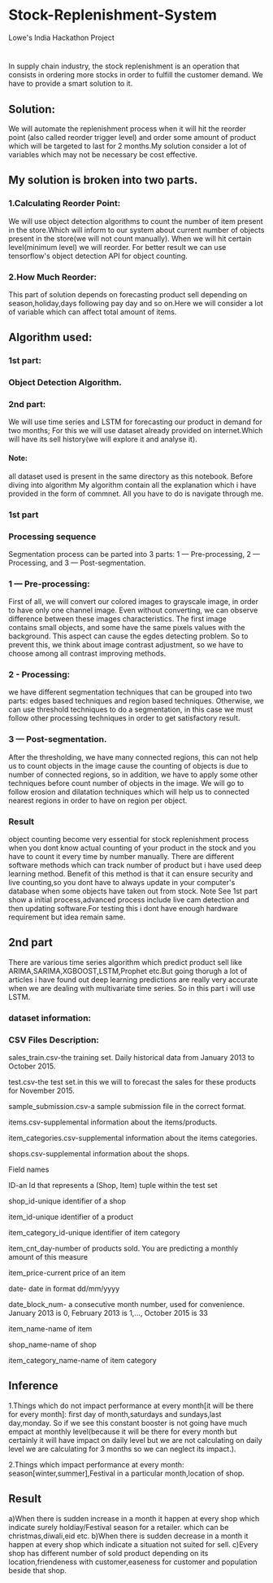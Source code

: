 # Stock-Replenishment-System
Lowe's India Hackathon Project

#                                
In supply chain industry, the stock replenishment is an operation that consists in ordering more stocks in order to fulfill the customer demand.
We have to provide a smart solution to it.

## Solution:

We will automate the replenishment process when it will hit the reorder point (also called reorder trigger level) and order some amount of product which will be targeted to last for 2 months.My solution consider a lot of variables which may not be necessary be cost effective.


## My solution is broken into two parts.

 ### 1.Calculating Reorder Point:

We will use object detection algorithms to count the number of item present in the store.Which will inform to our system about current number of objects present in the store(we will not count manually). When we will hit certain level(minimum level) we will reorder.
For better result we can use tensorflow's object detection API for object counting.

### 2.How Much Reorder:

This part of solution depends on forecasting product sell depending on season,holiday,days following pay day and so on.Here we will consider a lot of variable which can affect total amount of items.
## Algorithm used:
### 1st part:
### Object Detection Algorithm.
### 2nd part:

We will use time series and LSTM for forecasting our product in demand for two months; For this we will use dataset already provided on internet.Which will have its sell history(we will explore it and analyse it).
#### Note:

all dataset used is present in the same directory as this notebook.
Before diving into algorithm
My algorithm contain all the explanation which i have provided in the form of commnet. All you have to do is navigate through me.

### 1st part

### Processing sequence
Segmentation process can be parted into 3 parts:
1 — Pre-processing,
2 — Processing, and
3 — Post-segmentation.


### 1 — Pre-processing:
   First of all, we will convert our colored images to grayscale image, in order
to have only one channel image. Even without converting, we can observe
difference between these images characteristics. The first image         
contains small objects, and some have the same pixels values with the  
background. This aspect can cause the egdes detecting problem. 
So to prevent this, we think about image contrast adjustment, so we have to choose
among all contrast improving methods.


### 2  - Processing:

we have different segmentation techniques that can be grouped into two parts: 
edges based techniques and region based techniques.
Otherwise, we can use threshold techniques to do a segmentation, in this case 
we must follow other processing techniques in order to get satisfactory result.

### 3 — Post-segmentation.

  After the thresholding, we have many connected regions, this can not help us to count 
objects in the image cause the counting of objects is due to number of connected regions, so 
in addition, we have to apply some other techniques before count number of objects in the image.
We will go to follow erosion and dilatation techniques which will help us to connected 
nearest regions in order to have on region per object.


### Result

object counting become very essential for stock replenishment process when you dont know actual counting of your product in the stock and you have to count it every time by number manually. There are different software methods which can track number of product but i have used deep learning method. Benefit of this method is that it can ensure security and live counting,so you dont have to always update in your computer's database when some objects have taken out from stock.
Note
See 1st part show a initial process,advanced process include live cam detection and then updating software.For testing this i dont have enough hardware requirement but idea remain same.



## 2nd part

There are various time series algorithm which predict product sell like ARIMA,SARIMA,XGBOOST,LSTM,Prophet etc.But going thorugh a lot of articles i have found out deep learning predictions are really very accurate when we are dealing with multivariate time series. So in this part i will use LSTM.
###  dataset information:

### CSV Files Description:
sales_train.csv-the training set. Daily historical data from January 2013 to October 2015.

test.csv-the test set.in this we will to forecast the sales for these products for November 2015.

sample_submission.csv-a sample submission file in the correct format.

items.csv-supplemental information about the items/products.

item_categories.csv-supplemental information about the items categories.

shops.csv-supplemental information about the shops.

Field names

ID-an Id that represents a (Shop, Item) tuple within the test set

shop_id-unique identifier of a shop

item_id-unique identifier of a product

item_category_id-unique identifier of item category

item_cnt_day-number of products sold. You are predicting a monthly amount of this measure

item_price-current price of an item

date- date in format dd/mm/yyyy

date_block_num- a consecutive month number, used for convenience. January 2013 is 0, February 2013 is 1,..., October 2015 is 33

item_name-name of item

shop_name-name of shop

item_category_name-name of item category



## Inference

1.Things which do not impact performance at every month[it will be there for every month]: first day of month,saturdays and sundays,last day,monday. So if we see this constant booster is not going have much empact at monthly level(because it will be there for every month but certainly it will have impact on daily level but we are not calculating on daily level we are calculating for 3 months so we can neglect its impact.).

2.Things which impact performance at every month: season[winter,summer],Festival in a particular month,location of shop.

## Result
a)When there is sudden increase in a month it happen at every shop which indicate surely holdiay/Festival season for a retailer. which can be christmas,diwali,eid etc.
b)When there is sudden decrease in a month it happen at every shop which indicate a situation not suited for sell.
c)Every shop has different number of sold product depending on its location,friendeness with customer,easeness for customer and population beside that shop.
